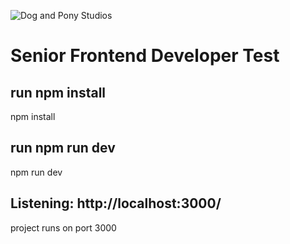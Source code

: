 ![Dog and Pony Studios](https://www.dogandponystudios.com/app/themes/dps/assets/public/images/logo-fbe89868bd.svg)

# Senior Frontend Developer Test

## run npm install

npm install

## run npm run dev 

npm run dev 

##  Listening: http://localhost:3000/  

project runs on port 3000
